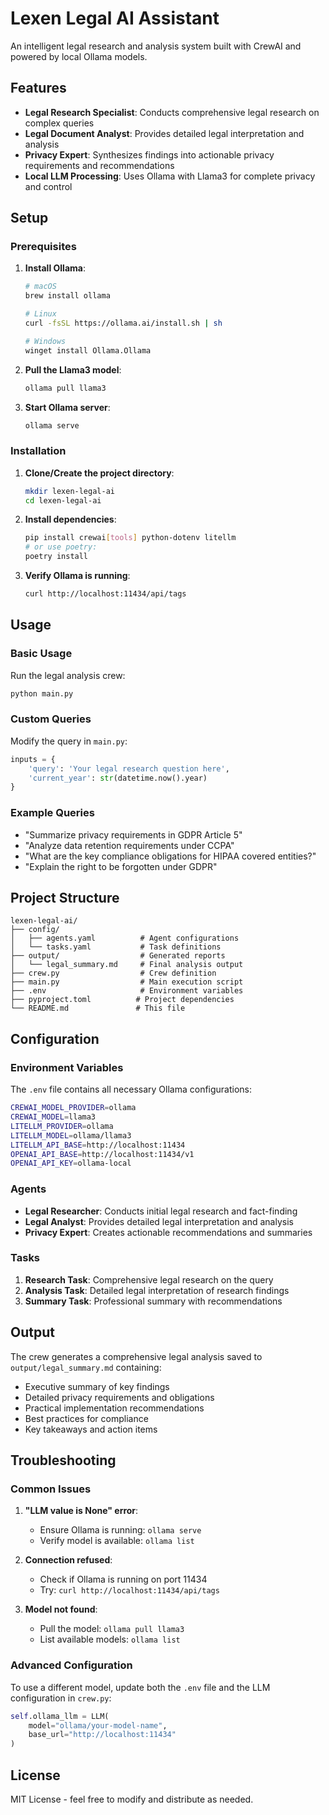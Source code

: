 # Lexen Legal AI Assistant

An intelligent legal research and analysis system built with CrewAI and powered by local Ollama models.

## Features

- **Legal Research Specialist**: Conducts comprehensive legal research on complex queries
- **Legal Document Analyst**: Provides detailed legal interpretation and analysis  
- **Privacy Expert**: Synthesizes findings into actionable privacy requirements and recommendations
- **Local LLM Processing**: Uses Ollama with Llama3 for complete privacy and control

## Setup

### Prerequisites

1. **Install Ollama**:
   ```bash
   # macOS
   brew install ollama

   # Linux
   curl -fsSL https://ollama.ai/install.sh | sh

   # Windows
   winget install Ollama.Ollama
   ```

2. **Pull the Llama3 model**:
   ```bash
   ollama pull llama3
   ```

3. **Start Ollama server**:
   ```bash
   ollama serve
   ```

### Installation

1. **Clone/Create the project directory**:
   ```bash
   mkdir lexen-legal-ai
   cd lexen-legal-ai
   ```

2. **Install dependencies**:
   ```bash
   pip install crewai[tools] python-dotenv litellm
   # or use poetry:
   poetry install
   ```

3. **Verify Ollama is running**:
   ```bash
   curl http://localhost:11434/api/tags
   ```

## Usage

### Basic Usage

Run the legal analysis crew:

```bash
python main.py
```

### Custom Queries

Modify the query in `main.py`:

```python
inputs = {
    'query': 'Your legal research question here',
    'current_year': str(datetime.now().year)
}
```

### Example Queries

- "Summarize privacy requirements in GDPR Article 5"
- "Analyze data retention requirements under CCPA"
- "What are the key compliance obligations for HIPAA covered entities?"
- "Explain the right to be forgotten under GDPR"

## Project Structure

```
lexen-legal-ai/
├── config/
│   ├── agents.yaml          # Agent configurations
│   └── tasks.yaml           # Task definitions
├── output/                  # Generated reports
│   └── legal_summary.md     # Final analysis output
├── crew.py                  # Crew definition
├── main.py                  # Main execution script
├── .env                     # Environment variables
├── pyproject.toml          # Project dependencies
└── README.md               # This file
```

## Configuration

### Environment Variables

The `.env` file contains all necessary Ollama configurations:

```bash
CREWAI_MODEL_PROVIDER=ollama
CREWAI_MODEL=llama3
LITELLM_PROVIDER=ollama
LITELLM_MODEL=ollama/llama3
LITELLM_API_BASE=http://localhost:11434
OPENAI_API_BASE=http://localhost:11434/v1
OPENAI_API_KEY=ollama-local
```

### Agents

- **Legal Researcher**: Conducts initial legal research and fact-finding
- **Legal Analyst**: Provides detailed legal interpretation and analysis
- **Privacy Expert**: Creates actionable recommendations and summaries

### Tasks

1. **Research Task**: Comprehensive legal research on the query
2. **Analysis Task**: Detailed legal interpretation of research findings  
3. **Summary Task**: Professional summary with recommendations

## Output

The crew generates a comprehensive legal analysis saved to `output/legal_summary.md` containing:

- Executive summary of key findings
- Detailed privacy requirements and obligations
- Practical implementation recommendations
- Best practices for compliance
- Key takeaways and action items

## Troubleshooting

### Common Issues

1. **"LLM value is None" error**:
   - Ensure Ollama is running: `ollama serve`
   - Verify model is available: `ollama list`

2. **Connection refused**:
   - Check if Ollama is running on port 11434
   - Try: `curl http://localhost:11434/api/tags`

3. **Model not found**:
   - Pull the model: `ollama pull llama3`
   - List available models: `ollama list`

### Advanced Configuration

To use a different model, update both the `.env` file and the LLM configuration in `crew.py`:

```python
self.ollama_llm = LLM(
    model="ollama/your-model-name",
    base_url="http://localhost:11434"
)
```

## License

MIT License - feel free to modify and distribute as needed.
